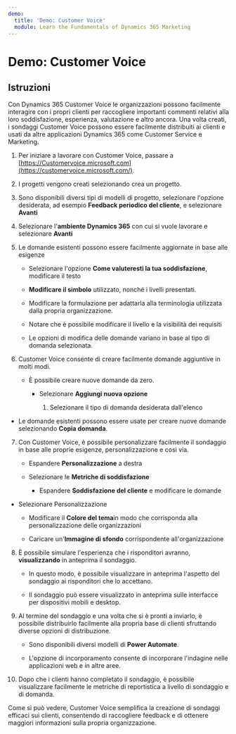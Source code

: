 ```yaml
---
demo:
  title: 'Demo: Customer Voice'
  module: Learn the Fundamentals of Dynamics 365 Marketing
---
```


# Demo: Customer Voice

## Istruzioni

Con Dynamics 365 Customer Voice le organizzazioni possono facilmente interagire con i propri clienti per raccogliere importanti commenti relativi alla loro soddisfazione, esperienza, valutazione e altro ancora. Una volta creati, i sondaggi Customer Voice possono essere facilmente distribuiti ai clienti e usati da altre applicazioni Dynamics 365 come Customer Service e Marketing. 

1. Per iniziare a lavorare con Customer Voice, passare a [https://Customervoice.microsoft.com](https://customervoice.microsoft.com/). 

2. I progetti vengono creati selezionando crea un progetto.

3. Sono disponibili diversi tipi di modelli di progetto, selezionare l'opzione desiderata, ad esempio **Feedback periodico del cliente**, e selezionare **Avanti**

4. Selezionare l'**ambiente Dynamics 365** con cui si vuole lavorare e selezionare **Avanti**

5. Le domande esistenti possono essere facilmente aggiornate in base alle esigenze

    - Selezionare l'opzione **Come valuteresti la tua soddisfazione**, modificare il testo

    - **Modificare il simbolo** utilizzato, nonché i livelli presentati. 

    - Modificare la formulazione per adattarla alla terminologia utilizzata dalla propria organizzazione. 

    - Notare che è possibile modificare il livello e la visibilità dei requisiti

    - Le opzioni di modifica delle domande variano in base al tipo di domanda selezionata.

6. Customer Voice consente di creare facilmente domande aggiuntive in molti modi. 

    - È possibile creare nuove domande da zero.

        - Selezionare **Aggiungi nuova opzione**

            1. Selezionare il tipo di domanda desiderata dall'elenco

- Le domande esistenti possono essere usate per creare nuove domande selezionando **Copia domanda**.

7. Con Customer Voice, è possibile personalizzare facilmente il sondaggio in base alle proprie esigenze, personalizzazione e così via. 

    - Espandere **Personalizzazione** a destra

    - Selezionare le **Metriche di soddisfazione**

        - Espandere **Soddisfazione del cliente** e modificare le domande

- Selezionare Personalizzazione

    - Modificare il **Colore del tema**in modo che corrisponda alla personalizzazione delle organizzazioni

    - Caricare un'**Immagine di sfondo** corrispondente all'organizzazione

8. È possibile simulare l'esperienza che i risponditori avranno, **visualizzando** in anteprima il sondaggio. 

    - In questo modo, è possibile visualizzare in anteprima l'aspetto del sondaggio ai risponditori che lo accettano. 

    - Il sondaggio può essere visualizzato in anteprima sulle interfacce per dispositivi mobili e desktop. 

9. Al termine del sondaggio e una volta che si è pronti a inviarlo, è possibile distribuirlo facilmente alla propria base di clienti sfruttando diverse opzioni di distribuzione.

    - Sono disponibili diversi modelli di **Power Automate**. 

    - L'opzione di incorporamento consente di incorporare l'indagine nelle applicazioni web e in altre aree. 

10. Dopo che i clienti hanno completato il sondaggio, è possibile visualizzare facilmente le metriche di reportistica a livello di sondaggio e di domanda. 

Come si può vedere, Customer Voice semplifica la creazione di sondaggi efficaci sui clienti, consentendo di raccogliere feedback e di ottenere maggiori informazioni sulla propria organizzazione. 

 
